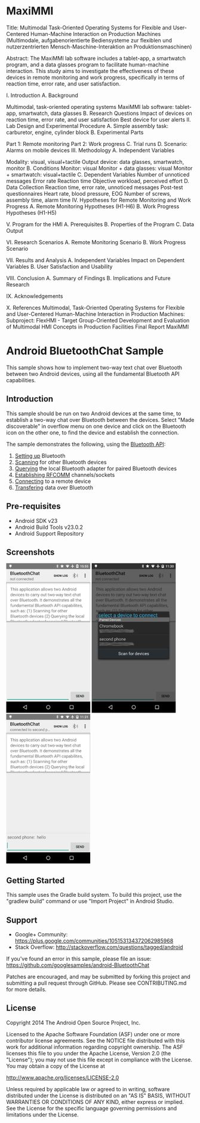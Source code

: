 MaxiMMI
==============

Title: Multimodal Task-Oriented Operating Systems for Flexible and User-Centered Human-Machine Interaction on Production Machines (Multimodale, aufgabenorientierte Bediensysteme zur flexiblen und nutzerzentrierten Mensch-Maschine-Interaktion an Produktionsmaschinen)

Abstract: The MaxiMMI lab software includes a tablet-app, a smartwatch program, and a data glasses program to facilitate human-machine interaction. This study aims to investigate the effectiveness of these devices in remote monitoring and work progress, specifically in terms of reaction time, error rate, and user satisfaction.

I. Introduction A. Background

Multimodal, task-oriented operating systems
MaxiMMI lab software: tablet-app, smartwatch, data glasses B. Research Questions
Impact of devices on reaction time, error rate, and user satisfaction
Best device for user alerts
II. Lab Design and Experimental Procedure A. Simple assembly task: carburetor, engine, cylinder block B. Experimental Parts

Part 1: Remote monitoring
Part 2: Work progress C. Trial runs D. Scenario: Alarms on mobile devices
III. Methodology A. Independent Variables

Modality: visual, visual+tactile
Output device: data glasses, smartwatch, monitor B. Conditions
Monitor: visual
Monitor + data glasses: visual
Monitor + smartwatch: visual+tactile C. Dependent Variables
Number of unnoticed messages
Error rate
Reaction time
Objective workload, perceived effort D. Data Collection
Reaction time, error rate, unnoticed messages
Post-test questionnaires
Heart rate, blood pressure, EOG
Number of screws, assembly time, alarm time
IV. Hypotheses for Remote Monitoring and Work Progress A. Remote Monitoring Hypotheses (H1-H6) B. Work Progress Hypotheses (H1-H5)

V. Program for the HMI A. Prerequisites B. Properties of the Program C. Data Output

VI. Research Scenarios A. Remote Monitoring Scenario B. Work Progress Scenario

VII. Results and Analysis A. Independent Variables Impact on Dependent Variables B. User Satisfaction and Usability

VIII. Conclusion A. Summary of Findings B. Implications and Future Research

IX. Acknowledgements

X. References Multimodal, Task-Oriented Operating Systems for Flexible and User-Centered Human-Machine Interaction in Production Machines: Subproject: FlexHMI - Target Group-Oriented Development and Evaluation of Multimodal HMI Concepts in Production Facilities
Final Report
MaxiMMI



Android BluetoothChat Sample
===================================

This sample shows how to implement two-way text chat over Bluetooth between two Android devices, using
all the fundamental Bluetooth API capabilities.

Introduction
------------

This sample should be run on two Android devices at the same time, to establish a two-way chat over
Bluetooth between the devices. Select "Made discoverable" in overflow menu on one device and click
on the Bluetooth icon on the other one, to find the device and establish the connection.

The sample demonstrates the following, using the [Bluetooth API][1]:

1. [Setting up][2] Bluetooth
2. [Scanning][3] for other Bluetooth devices
3. [Querying][4] the local Bluetooth adapter for paired Bluetooth devices
4. [Establishing RFCOMM][5] channels/sockets
5. [Connecting][6] to a remote device
6. [Transfering][7] data over Bluetooth

[1]: http://developer.android.com/guide/topics/connectivity/bluetooth.html
[2]: http://developer.android.com/guide/topics/connectivity/bluetooth.html#Permissions
[3]: http://developer.android.com/guide/topics/connectivity/bluetooth.html#FindingDevices
[4]: http://developer.android.com/guide/topics/connectivity/bluetooth.html#QueryingPairedDevices
[5]: http://developer.android.com/guide/topics/connectivity/bluetooth.html#ConnectingDevices
[6]: http://developer.android.com/guide/topics/connectivity/bluetooth.html#ConnectingAsAClient
[7]: http://developer.android.com/guide/topics/connectivity/bluetooth.html#ManagingAConnection

Pre-requisites
--------------

- Android SDK v23
- Android Build Tools v23.0.2
- Android Support Repository

Screenshots
-------------

<img src="screenshots/1-launch.png" height="400" alt="Screenshot"/> <img src="screenshots/2-devices.png" height="400" alt="Screenshot"/> <img src="screenshots/3-chat.png" height="400" alt="Screenshot"/> 

Getting Started
---------------

This sample uses the Gradle build system. To build this project, use the
"gradlew build" command or use "Import Project" in Android Studio.

Support
-------

- Google+ Community: https://plus.google.com/communities/105153134372062985968
- Stack Overflow: http://stackoverflow.com/questions/tagged/android

If you've found an error in this sample, please file an issue:
https://github.com/googlesamples/android-BluetoothChat

Patches are encouraged, and may be submitted by forking this project and
submitting a pull request through GitHub. Please see CONTRIBUTING.md for more details.

License
-------

Copyright 2014 The Android Open Source Project, Inc.

Licensed to the Apache Software Foundation (ASF) under one or more contributor
license agreements.  See the NOTICE file distributed with this work for
additional information regarding copyright ownership.  The ASF licenses this
file to you under the Apache License, Version 2.0 (the "License"); you may not
use this file except in compliance with the License.  You may obtain a copy of
the License at

http://www.apache.org/licenses/LICENSE-2.0

Unless required by applicable law or agreed to in writing, software
distributed under the License is distributed on an "AS IS" BASIS, WITHOUT
WARRANTIES OR CONDITIONS OF ANY KIND, either express or implied.  See the
License for the specific language governing permissions and limitations under
the License.
